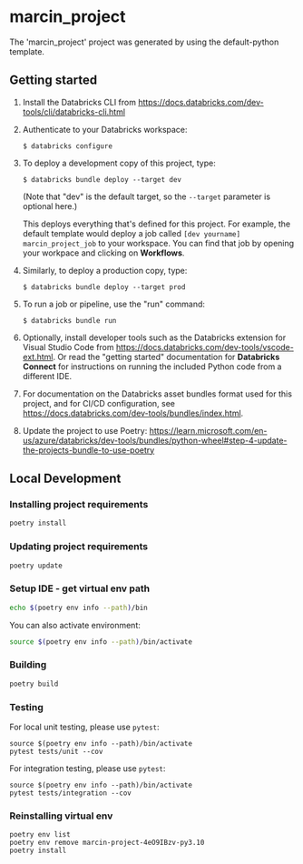# marcin_project

The 'marcin_project' project was generated by using the default-python template.

## Getting started

1. Install the Databricks CLI from https://docs.databricks.com/dev-tools/cli/databricks-cli.html

2. Authenticate to your Databricks workspace:
    ```
    $ databricks configure
    ```

3. To deploy a development copy of this project, type:
    ```
    $ databricks bundle deploy --target dev
    ```
    (Note that "dev" is the default target, so the `--target` parameter
    is optional here.)

    This deploys everything that's defined for this project.
    For example, the default template would deploy a job called
    `[dev yourname] marcin_project_job` to your workspace.
    You can find that job by opening your workpace and clicking on **Workflows**.

4. Similarly, to deploy a production copy, type:
   ```
   $ databricks bundle deploy --target prod
   ```

5. To run a job or pipeline, use the "run" command:
   ```
   $ databricks bundle run
   ```

6. Optionally, install developer tools such as the Databricks extension for Visual Studio Code from
   https://docs.databricks.com/dev-tools/vscode-ext.html. Or read the "getting started" documentation for
   **Databricks Connect** for instructions on running the included Python code from a different IDE.

7. For documentation on the Databricks asset bundles format used
   for this project, and for CI/CD configuration, see
   https://docs.databricks.com/dev-tools/bundles/index.html.

8. Update the project to use Poetry:
   https://learn.microsoft.com/en-us/azure/databricks/dev-tools/bundles/python-wheel#step-4-update-the-projects-bundle-to-use-poetry

## Local Development

### Installing project requirements

```bash
poetry install
```

### Updating project requirements

```bash
poetry update
```

### Setup IDE - get virtual env path

```bash
echo $(poetry env info --path)/bin
```

You can also activate environment:

```bash
source $(poetry env info --path)/bin/activate
```

### Building

```sh
poetry build
```

### Testing

For local unit testing, please use `pytest`:

```
source $(poetry env info --path)/bin/activate
pytest tests/unit --cov
```

For integration testing, please use `pytest`:
```
source $(poetry env info --path)/bin/activate
pytest tests/integration --cov
```

### Reinstalling virtual env

```
poetry env list
poetry env remove marcin-project-4eO9IBzv-py3.10
poetry install
```